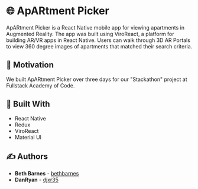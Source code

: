 # :globe_with_meridians: ApARtment Picker

ApARtment Picker is a React Native mobile app for viewing apartments in Augmented Reality. The app was built using ViroReact, a platform for building AR/VR apps in React Native. Users can walk through 3D AR Portals to view 360 degree images of apartments that matched their search criteria.

## :rocket: Motivation

We built ApARtment Picker over three days for our "Stackathon" project at Fullstack Academy of Code.

## :hammer: Built With

* React Native
* Redux
* ViroReact
* Material UI

## :writing_hand: Authors

* **Beth Barnes** - [bethbarnes](https://github.com/bethbarnes)
* **DanRyan** - [djxr35](https://github.com/djxr35)

